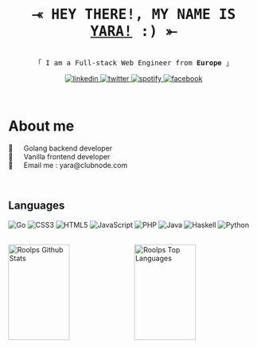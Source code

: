 <br><br>
<!-- Intro  -->
<h1 align="center">
        <samp>⤛ HEY THERE!, MY NAME IS
                <b><a target="_blank" href="https://roolps.dev">YARA!</a> :) ⤜</b>
        </samp>
</h1>


<p align="center"> 
  <samp>
    <br>
    「 I am a Full-stack Web Engineer from <b>Europe</b> 」
<br>
  </samp>
</p>

<p align="center">
 <a href="https://www.linkedin.com/in/yara-mcrobert-7b569722a" target="_blank">
  <img src="https://img.shields.io/badge/LinkedIn-0077B5?style=for-the-badge&logo=linkedin&logoColor=white" alt="linkedin"/>
 </a>
 <a href="https://twitter.com/rooolps" target="_blank">
  <img src="https://img.shields.io/badge/Twitter-1DA1F2?style=for-the-badge&logo=twitter&logoColor=white" alt="twitter"/>
 </a>
 <a href="https://open.spotify.com/user/216yjmmpuux3amgaplh66sd2i?si=bf1f7df5bad94735" target="_blank">
  <img src="https://img.shields.io/badge/Spotify-0077B5?style=for-the-badge&logo=spotify&logoColor=white" alt="spotify"/>
 </a>
 <a href="https://www.facebook.com/Rooolps/" target="_blank">
  <img src="https://img.shields.io/badge/Facebook-20BEFF?&style=for-the-badge&logo=facebook&logoColor=white" alt="facebook"/>
  </a> 
</p>
<br />

<!-- About Section -->
 # About me
 
<p>
🐳 &emsp; Golang backend developer<br/>
🦕 &emsp; Vanilla frontend developer<br/>
📧 &emsp; Email me : yara@clubnode.com<br/>
</p>
<br/>

## Languages

![Go](https://img.shields.io/badge/go-%2300ADD8.svg?style=for-the-badge&logo=go&logoColor=white)
![CSS3](https://img.shields.io/badge/css3-%231572B6.svg?style=for-the-badge&logo=css3&logoColor=white)
![HTML5](https://img.shields.io/badge/html5-%23E34F26.svg?style=for-the-badge&logo=html5&logoColor=white)
![JavaScript](https://img.shields.io/badge/javascript-%23323330.svg?style=for-the-badge&logo=javascript&logoColor=%23F7DF1E)
![PHP](https://img.shields.io/badge/php-%23777BB4.svg?style=for-the-badge&logo=php&logoColor=white)
![Java](https://img.shields.io/badge/java-%23ED8B00.svg?style=for-the-badge&logo=java&logoColor=white)
![Haskell](https://img.shields.io/badge/Haskell-5e5086?style=for-the-badge&logo=haskell&logoColor=white)
![Python](https://img.shields.io/badge/python-3670A0?style=for-the-badge&logo=python&logoColor=ffdd54)


<br/>
<a> 
    <a href="https://github.com/roolps">
      <img alt="Roolps Github Stats" src="https://denvercoder1-github-readme-stats.vercel.app/api?username=roolps&show_icons=true&count_private=true&theme=github_dark&border_color=2a2a2a" height="192px" width="49.5%"/></a>
  <a href="https://github.com/roolps"><img alt="Roolps Top Languages" src="https://denvercoder1-github-readme-stats.vercel.app/api/top-langs/?username=roolps&langs_count=8&layout=compact&theme=github_dark&border_color=2a2a2a" height="192px" width="49.5%"/></a>
  <br/>
</a>
